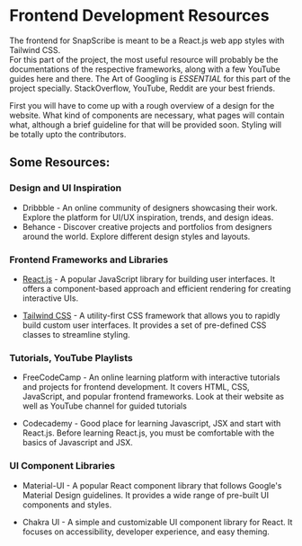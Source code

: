 # Frontend Development Resources
The frontend for SnapScribe is meant to be a React.js web app styles with Tailwind CSS.  
For this part of the project, the most useful resource will probably be the documentations of the respective frameworks, along with a few YouTube guides here and there. The Art of Googling is *ESSENTIAL* for this part of the project specially. StackOverflow, YouTube, Reddit are your best friends.

First you will have to come up with a rough overview of a design for the website. What kind of components are necessary, what pages will contain what, although a brief guideline for that will be provided soon. Styling will be totally upto the contributors.

## Some Resources:
### Design and UI Inspiration
- Dribbble - An online community of designers showcasing their work. Explore the platform for UI/UX inspiration, trends, and design ideas.
- Behance - Discover creative projects and portfolios from designers around the world. Explore different design styles and layouts.

### Frontend Frameworks and Libraries
- [React.js](https://react.dev/learn) - A popular JavaScript library for building user interfaces. It offers a component-based approach and efficient rendering for creating interactive UIs.

- [Tailwind CSS](https://tailwindcss.com/docs/installation) - A utility-first CSS framework that allows you to rapidly build custom user interfaces. It provides a set of pre-defined CSS classes to streamline styling.

### Tutorials, YouTube Playlists
- FreeCodeCamp - An online learning platform with interactive tutorials and projects for frontend development. It covers HTML, CSS, JavaScript, and popular frontend frameworks. Look at their website as well as YouTube channel for guided tutorials

- Codecademy - Good place for learning Javascript, JSX and start with React.js. Before learning React.js, you must be comfortable with the basics of Javascript and JSX.

### UI Component Libraries
- Material-UI - A popular React component library that follows Google's Material Design guidelines. It provides a wide range of pre-built UI components and styles.

- Chakra UI - A simple and customizable UI component library for React. It focuses on accessibility, developer experience, and easy theming.